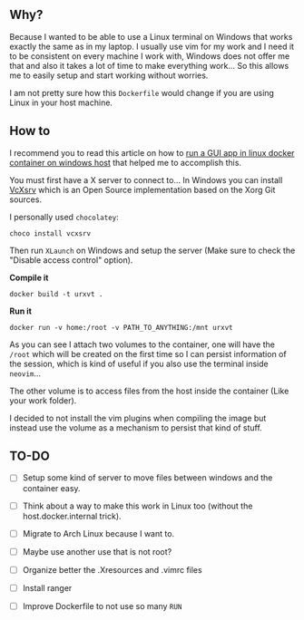 ## Why?

Because I wanted to be able to use a Linux terminal on Windows that works exactly the same as in my laptop.
I usually use vim for my work and I need it to be consistent on every machine I work with, Windows does not offer me that and also it takes a lot of time to make everything work...
So this allows me to easily setup and start working without worries.

I am not pretty sure how this `Dockerfile` would change if you are using Linux in your host machine.

## How to

I recommend you to read this article on how to [run a GUI app in linux docker container on windows host](https://dev.to/darksmile92/run-gui-app-in-linux-docker-container-on-windows-host-4kde) that helped me to accomplish this.

You must first have a X server to connect to... In Windows you can install [VcXsrv](https://sourceforge.net/projects/vcxsrv/) which is an Open Source implementation based on the Xorg Git sources.

I personally used `chocolatey`:

`choco install vcxsrv`

Then run `XLaunch` on Windows and setup the server (Make sure to check the "Disable access control" option).

**Compile it**

`docker build -t urxvt .`

**Run it**

`docker run -v home:/root -v PATH_TO_ANYTHING:/mnt urxvt`

As you can see I attach two volumes to the container, one will have the `/root` which will be created on the first time so I can persist information of the session, which is kind of useful if you also use the terminal inside `neovim`…

The other volume is to access files from the host inside the container (Like your work folder).

I decided to not install the vim plugins when compiling the image but instead use the volume as a mechanism to persist that kind of stuff.

## TO-DO

- [ ] Setup some kind of server to move files between windows and the container easy.
- [ ] Think about a way to make this work in Linux too (without the host.docker.internal trick).
- [ ] Migrate to Arch Linux because I want to.
- [ ] Maybe use another use that is not root?
- [ ] Organize better the .Xresources and .vimrc files
- [ ] Install ranger
- [ ] Improve Dockerfile to not use so many `RUN`

